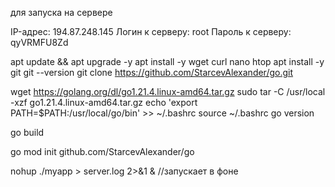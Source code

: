 для запуска на сервере

IP-адрес:
194.87.248.145
Логин к серверу:
root
Пароль к серверу:
qyVRMFU8Zd

apt update && apt upgrade -y
apt install -y wget curl nano htop
apt install -y git
git --version 
git clone https://github.com/StarcevAlexander/go.git

wget https://golang.org/dl/go1.21.4.linux-amd64.tar.gz
sudo tar -C /usr/local -xzf go1.21.4.linux-amd64.tar.gz
echo 'export PATH=$PATH:/usr/local/go/bin' >> ~/.bashrc
source ~/.bashrc
go version

go build


go mod init github.com/StarcevAlexander/go

nohup ./myapp > server.log 2>&1 & 
//запускает в фоне
